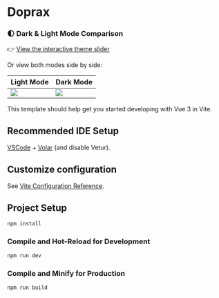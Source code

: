 # Doprax

### 🌓 Dark & Light Mode Comparison

👉 [View the interactive theme slider](https://yourusername.github.io/your-repo/slider.html)

Or view both modes side by side:

| Light Mode | Dark Mode |
|------------|-----------|
| ![](./light.png) | ![](./dark.png) |

This template should help get you started developing with Vue 3 in Vite.

## Recommended IDE Setup

[VSCode](https://code.visualstudio.com/) + [Volar](https://marketplace.visualstudio.com/items?itemName=Vue.volar) (and disable Vetur).

## Customize configuration

See [Vite Configuration Reference](https://vite.dev/config/).

## Project Setup

```sh
npm install
```

### Compile and Hot-Reload for Development

```sh
npm run dev
```

### Compile and Minify for Production

```sh
npm run build
```
